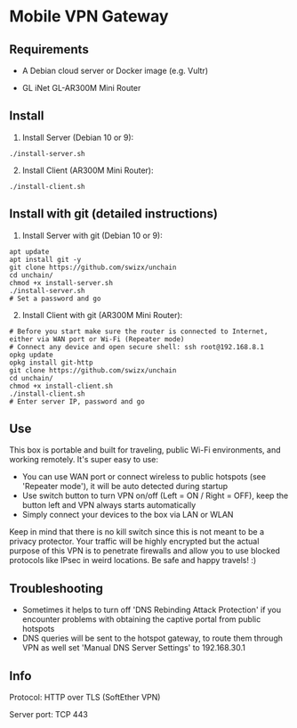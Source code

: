 # Mobile VPN Gateway

## Requirements

- A Debian cloud server or Docker image (e.g. Vultr)

- GL iNet GL-AR300M Mini Router

## Install

1. Install Server (Debian 10 or 9):
```
./install-server.sh
```
2. Install Client (AR300M Mini Router):
```
./install-client.sh
```

## Install with git (detailed instructions)

1. Install Server with git (Debian 10 or 9):

```
apt update
apt install git -y
git clone https://github.com/swizx/unchain
cd unchain/
chmod +x install-server.sh
./install-server.sh
# Set a password and go
```

2. Install Client with git (AR300M Mini Router):

```
# Before you start make sure the router is connected to Internet, either via WAN port or Wi-Fi (Repeater mode)
# Connect any device and open secure shell: ssh root@192.168.8.1
opkg update
opkg install git-http
git clone https://github.com/swizx/unchain
cd unchain/
chmod +x install-client.sh
./install-client.sh
# Enter server IP, password and go
```

## Use

This box is portable and built for traveling, public Wi-Fi environments, and working remotely. It's super easy to use:

- You can use WAN port or connect wireless to public hotspots (see 'Repeater mode'), it will be auto detected during startup
- Use switch button to turn VPN on/off (Left = ON / Right = OFF), keep the button left and VPN always starts automatically
- Simply connect your devices to the box via LAN or WLAN

Keep in mind that there is no kill switch since this is not meant to be a privacy protector. Your traffic will be highly encrypted but the actual purpose of this VPN is to penetrate firewalls and allow you to use blocked protocols like IPsec in weird locations. Be safe and happy travels! :)

## Troubleshooting

- Sometimes it helps to turn off 'DNS Rebinding Attack Protection' if you encounter problems with obtaining the captive portal from public hotspots
- DNS queries will be sent to the hotspot gateway, to route them through VPN as well set 'Manual DNS Server Settings' to 192.168.30.1

## Info

Protocol: HTTP over TLS (SoftEther VPN)

Server port: TCP 443
